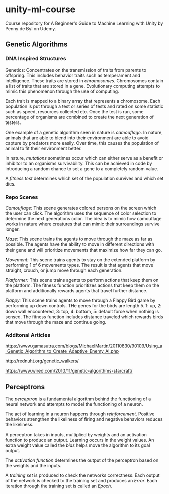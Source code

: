 # unity-ml-course

Course repository for A Beginner's Guide to Machine Learning with Unity by Penny de Byl on Udemy.

## Genetic Algorithms

### DNA Inspired Structures

Genetics: Concentrates on the transmission of traits from parents to offspring.  This includes behavior traits such as temperament and intelligence.  These traits are stored in _chromosomes_.  Chromosomes contain a list of traits that are stored in a gene.  Evolutionary computing attempts to mimic this phenomenon through the use of computing.

Each trait is mapped to a binary array that represents a chromosome.  Each population is put through a test or series of tests and rated on some statistic such as speed, resources collected etc.  Once the test is run, some percentage of organisms are combined to create the next generation of testers.

One example of a genetic algorithm seen in nature is _camouflage_.  In nature, animals that are able to blend into their environment are able to avoid capture by predators more easily.  Over time, this causes the population of animal to fit their environment better.

In nature, _mutations_ sometimes occur which can either serve as a benefit or inhibitor to an organisms survivability.  This can be achieved in code by introducing a random chance to set a gene to a completely random value.

A _fitness test_ determines which set of the population survives and which set dies.

### Repo Scenes

*Camouflage:* This scene generates colored persons on the screen which the user can click.  The algorithm uses the sequence of color selection to determine the next generations color.  The idea is to mimic how camouflage works in nature where creatures that can mimic their surroundings survive longer.

*Maze:* This scene trains the agents to move through the maze as far as possible.  The agents have the ability to move in different directions with their gene and will prioritize movements that maximize how far they can go.

*Movement:* This scene trains agents to stay on the extended platform by performing 1 of 6 movements types.  The result is that agents that move straight, crouch, or jump move through each generation.

*Platformer:* This scene trains agents to perform actions that keep them on the platform.  The fitness function prioritizes actions that keep them on the platform and additionally rewards agents that travel further distance.

*Flappy:* This scene trains agents to move through a Flappy Bird game by performing up down controls.  THe genes for the birds are length 5.  1: up, 2: down wall encountered, 3: top, 4: bottom, 5: default force when nothing is sensed.  The fitness function includes distance traveled which rewards birds that move through the maze and continue going.

### Additonal Articles

https://www.gamasutra.com/blogs/MichaelMartin/20110830/90109/Using_a_Genetic_Algorithm_to_Create_Adaptive_Enemy_AI.php

http://rednuht.org/genetic_walkers/

https://www.wired.com/2010/11/genetic-algorithms-starcraft/

## Perceptrons

The _perceptron_ is a fundamental algorithm behind the functioning of a neural network and attempts to model the functioning of a neuron.

The act of learning in a neuron happens through _reinforcement_.  Positive behaviors strengthen the likeliness of firing and negative behaviors reduces the likeliness.

A perceptron takes in inputs, multiplied by weights and an activation function to produce an output.  Learning occurs in the weight values.  An extra weight value called the _bias_ helps move the algorithm to its goal output.  

The _activation function_ determines the output of the perceptron based on the weights and the inputs.  

A _training set_ is produced to check the networks correctness.  Each output of the network is checked to the training set and produces an _Error_.  Each iteration through the training set is called an _Epoch_.
